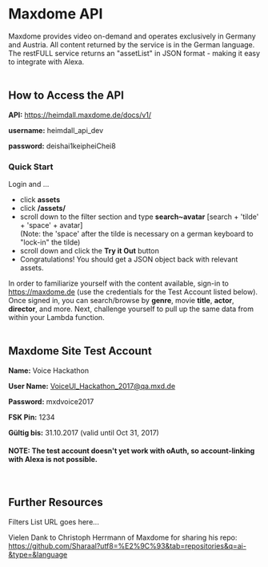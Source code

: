 # Maxdome API
Maxdome provides video on-demand and operates exclusively in Germany and Austria. All content returned by the service is in the German language. The restFULL service returns an "assetList" in JSON format - making it easy to integrate with Alexa.
<br>
<br>
## How to Access the API 

<b>API:</b> https://heimdall.maxdome.de/docs/v1/

<b>username:</b> heimdall_api_dev

<b>password:</b> deishai1keipheiChei8

### Quick Start

Login and ...
<ul>
<li>click <b>assets</b></li>
<li>click <b>/assets/</b></li>
<li>scroll down to the filter section and type <b>search~avatar</b> [search + 'tilde' + 'space' + avatar]<br>
(Note: the 'space' after the tilde is necessary on a german keyboard to "lock-in" the tilde)</li>
<li>scroll down and click the <b>Try it Out</b> button</li>
<li>Congratulations! You should get a JSON object back with relevant assets.
</ul>

In order to familiarize yourself with the content available, sign-in to https://maxdome.de (use the credentials for the Test Account listed below). Once signed in, you can search/browse by <b>genre</b>, movie <b>title</b>, <b>actor</b>, <b>director</b>, and more. Next, challenge yourself to pull up the same data from within your Lambda function. 
<br><br>

## Maxdome Site Test Account 
<b>Name:</b> Voice Hackathon

<b>User Name:</b> VoiceUI_Hackathon_2017@qa.mxd.de

<b>Password:</b> mxdvoice2017

<b>FSK Pin:</b> 1234

<b>Gültig bis:</b> 31.10.2017 (valid until Oct 31, 2017)

#### NOTE: The test account doesn't yet work with oAuth, so account-linking with Alexa is not possible.
<br>

## Further Resources
Filters List
URL goes here...

Vielen Dank to Christoph Herrmann of Maxdome for sharing his repo:<br>
https://github.com/Sharaal?utf8=%E2%9C%93&tab=repositories&q=ai-&type=&language
